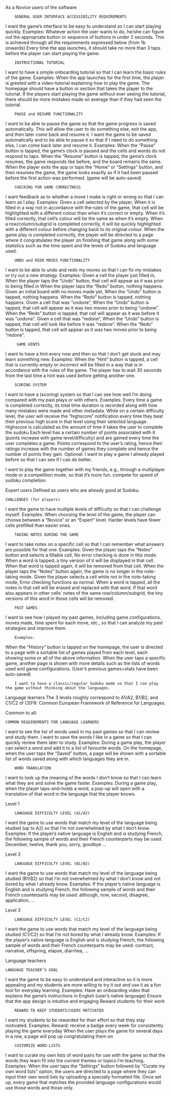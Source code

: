 
As a
 Novice users of the software

		GENERAL USER INTERFACE ACCESSIBILITY REQUIREMENTS
I want the game’s interface to be easy to understand so I can start playing quickly.
Examples:
Whatever action the user wants to do, he/she can figure out the appropriate button or sequence of buttons in under 2 seconds.
This is achieved through all the requirements expressed below (from 1b onwards)
Every time the app launches, it should take no more than 3 taps before the player can start playing the game.

		INSTRUCTIONAL TUTORIAL
I want to have a simple onboarding tutorial so that I can learn the basic rules of the game.
Examples:
When the app launches for the first time, the player is greeted with a video-tutorial explaining how to play the game.
The homepage should have a button or section that takes the player to the tutorial.
If the players start playing the game without ever seeing the tutorial, there should be more mistakes made on average than if they had seen the tutorial.

		
		PAUSE and RESUME FUNCTIONALITY
I want to be able to pause the game so that the game progress is saved automatically. This will allow the user to do something else, exit the app, and then later come back and resume it. 
I want the game to be saved automatically and to be able to pause it so that if I need to do something else, I can come back later and resume it.
Examples:
When the “Pause” button is tapped, the game’s clock is paused and the cells and words do not respond to taps.
When the “Resume” button is tapped, the game’s clock resumes, the game responds like before, and the board remains the same.
When the player exits the app or taps the “Home” or “Settings” button, and then resumes the game, the game looks exactly as if it had been paused before the first action was performed.
(game will be auto-saved) 
		

		CHECKING FOR GAME CORRECTNESS
I want feedback as to whether a move I make is right or wrong so that I can learn as I play.
Examples:
Given a cell selected by the player,
When it is filled in a way not in accordance with the rules of the game, that cell will be highlighted with a different colour than when it’s correct or empty.
When it’s filled correctly, that cell’s colour will be the same as when it’s empty.
When a row/column/subgrid is completed correctly, it will be quickly highlighted with a different colour before changing back to its original colour.
When the game play is completed correctly, the player will be directed to a page where it congratulates the player on finishing that game along with some statistics such as the time spent and the levels of Sudoku and language used.
		

		UNDO and REDO MOVES FUNCTIONALITY
I want to be able to undo and redo my moves so that I can fix my mistakes or try out a new strategy.
Examples:
Given a cell the player just filled in,
When the player taps the “Undo” button, that cell will appear as it was prior to being filled in 
When the player taps the “Redo” button, nothing happens.
Given an initial board with no moves made yet,
When the “Undo” button is tapped, nothing happens.
When the “Redo” button is tapped, nothing happens.
Given a cell that was “undone”,
When the “Undo” button is tapped, that cell will appear as it was two moves prior to being “undone”.
When the “Redo” button is tapped, that cell will appear as it was before it was “undone”.
Given a cell that was “redone”,
When the “Undo” button is tapped, that cell will look like before it was “redone”.
When the “Redo” button is tapped, that cell will appear as it was two moves prior to being “redone”.

		 GAME HINTS
I want to have a hint every now and then so that I don’t get stuck and may learn something new.
Examples:
When the “Hint” button is tapped, a cell that is currently empty or incorrect will be filled in a way that is in accordance with the rules of the game.
The player has to wait 30 seconds from the last time a hint was used before getting another one.
		

		SCORING SYSTEM
I want to have a (scoring) system so that I can see how well I’m doing compared with my past plays or with others.
Examples:
Every time a game is completed correctly, its total time duration is recorded along with how many mistakes were made and other metadata.
While on a certain difficulty level, the user will receive the “highscore” notification every time they beat their previous high score in that level using their selected language.
Highscore is calculated as the amount of time it takes the user to complete the sudoku
 Each level has a certain number of points associated with it (points increase with game level/difficulty) and are gained every time the user completes a game. Points correspond to the user’s rating, hence their ratings increase with the number of games they complete and hence the number of points they gain. 
Optional: I want to play a game I already played before so that I can see if I can do better.

I want to play the game together with my friends, e.g., through a multiplayer mode or a competition mode, so that it’s more fun.
compete for speed of sudoku completion

 Expert users
Defined as users who are already good at Sudoku.
	
	CHALLENGES (for players)
I want the game to have multiple levels of difficulty so that I can challenge myself.
Examples:
When choosing the level of the game, the player can choose between a “Novice” or an “Expert” level.
Harder levels have fewer cells prefilled than easier ones.


		TAKING NOTES DURING THE GAME 
I want to take notes on a specific cell so that I can remember what answers are possible for that one.
Examples:
Given the player taps the “Notes” button and selects a fillable cell,
No error checking is done in this mode.
When a word is tapped, a tiny version of it will be displayed in that cell.
When that word is tapped again, it will be removed from that cell.
When the player taps the “Notes” button again, the game is no longer in the note-taking mode.
Given the player selects a cell while not in the note-taking mode,
Error checking functions as normal.
When a word is tapped, all the notes in that cell will be erased and replaced with that word.
If that word also appears in other cells’ notes of the same row/column/subgrid, the tiny versions of this word in those cells will be removed.
		

		PAST GAMES
I want to see how I played my past games, including game configurations, moves made, time spent for each move, etc., so that I can analyze my past strategies and improve them.

		Examples:
When the “History” button is tapped on the homepage, the user is directed to a page with a sortable list of games played from each level, each showing some or all of the above information.
When the user taps a specific game, another page is shown with more details such as the lists of words used and game configurations. 
(User’s previous games+stats have been auto-saved)

		I want to have a classic/regular Sudoku mode so that I can play the game without thinking about the languages.

 Language learners
The 3 levels roughly correspond to A1/A2, B1/B2, and C1/C2 of CEFR: Common European Framework of Reference for Languages.

Common to all:

	COMMON REQUIREMENTS FOR LANGUAGE LEARNERS 
I want to see the list of words used in my past games so that I can review and study them.
I want to save the words I like in a game so that I can quickly review them later to study.
Examples:
During a game play, the player can select a word and add it to a list of favourite words.
On the homepage, when the user taps the “Saved” button, a page will be shown with a sortable list of words saved along with which languages they are in.
		
		WORD TRANSLATION
I want to look up the meaning of the words I don’t know so that I can learn what they are and solve the game faster.
Examples:
During a game play, when the player taps-and-holds a word, a pop-up will open with a translation of that word in the language that the player knows.

 Level 1

		LANGUAGE DIFFICULTY LEVEL (A1/A2)
I want the game to use words that match my level of the language being studied (up to A2) so that I’m not overwhelmed by what I don’t know.
Examples:
If the player’s native language is English and is studying French, the following sample of words and their French counterparts may be used: December, twelve, thank you, sorry, goodbye …

 Level 2

		LANGUAGE DIFFICULTY LEVEL (B1/B2)
I want the game to use words that match my level of the language being studied (B1/B2) so that I’m not overwhelmed by what I don’t know and not bored by what I already know.
Examples:
If the player’s native language is English and is studying French, the following sample of words and their French counterparts may be used: although, now, second, disagree, application, …

 Level 3

		LANGUAGE DIFFICULTY LEVEL (C1/C2)
I want the game to use words that match my level of the language being studied (C1/C2) so that I’m not bored by what I already know.
Examples:
If the player’s native language is English and is studying French, the following sample of words and their French counterparts may be used: contract, narrative, offspring, elapse, diarrhea, …


 Language teachers


	LANGUAGE TEACHER’S GOAL
I want the game to be easy to understand and interactive so it is more appealing and my students are more willing to try it out and use it as a fun tool for everyday learning.
Examples: 
Have an onboarding video that explains the game’s instructions in  English (user’s native language) 
Ensure that the app design is intuitive and engaging 
Reward students for their work
		
		REWARD TO KEEP STUDENTS/USERS MOTIVATED 
I want my students to be rewarded for their effort so that they stay motivated.
Examples: 
Reward: receive a badge every week for consistently playing the game everyday 
When the user plays the game for several days in a row, a page will pop up congratulating them on 

		CUSTOMIZE WORD-LISTS
I want to curate my own lists of word pairs for use with the game so that the words they learn fit into the current themes or topics I’m teaching.
Examples:
When the user taps the “Settings” button followed by “Curate my own word lists” option, the users are directed to a page where they can input their own word lists by uploading a specially formatted file.
Once set up, every game that matches the provided language configurations would use those words and those only.
